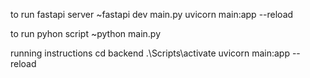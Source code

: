 to run fastapi server
~fastapi dev main.py
uvicorn main:app --reload

to run pyhon script
~python main.py

running instructions
cd backend
.\Scripts\activate
uvicorn main:app --reload
